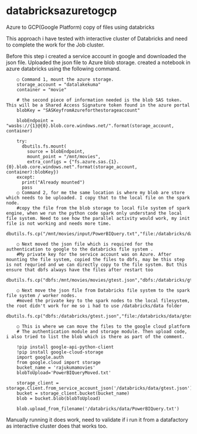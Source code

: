 # databricksazuretogcp
Azure to GCP(Google Platform) copy of files using databricks

This approach i have tested with interactive cluster of Databricks and need to complete the work for the Job cluster. 

Before this step i created a service account in google and downloaded the json file. 
Uploaded the json file to Azure blob storage. 
created a notebook in azure databricks using the following command. 

		○ Command 1, mount the azure storage. 
		storage_account = "datalakekuma"
		container = "movie"
		
		# the second piece of information needed is the blob SAS token. This will be a Shared Access Signature token found in the azure portal
		blobKey = "SASKeyfromAzureforthestorageaccount"
		
		blobEndpoint = "wasbs://{1}@{0}.blob.core.windows.net/".format(storage_account, container)
		
		try:
		  dbutils.fs.mount(
		    source = blobEndpoint,
		    mount_point = "/mnt/movies",
		    extra_configs = {"fs.azure.sas.{1}.{0}.blob.core.windows.net".format(storage_account, container):blobKey})
		except:
		  print("Already mounted")
		  pass
		○ Command 2, for me the same location is where my blob are store which needs to be uploaded. I copy that to the local file on the spark node. 
		#copy the file from the blob storage to local file system of spark engine, when we run the python code spark only understand the local file system. Need to see how the parallel activity would work, my init file is not working and needs more time. 
		dbutils.fs.cp("/mnt/movies/input/PowerBIQuery.txt","file:/databricks/data/PowerBIQuery.txt")
		
		○ Next moved the json file which is required for the authentication to google to the databricks file system . 
		#My private key for the service account was on Azure. After mounting the file system, copied the files to dbfs, may be this step is not requried and we can directly copy to the file system. But this ensure that dbfs always have the files after restart too
		dbutils.fs.cp("dbfs:/mnt/movies/movies/gtest.json","dbfs:/databricks/gtest.json")
		
		○ Next move the json file from Databricks file system to the spark file system / worker nodes. 
		#moved the private key to the spark nodes to the local filesystem, the root didn't work for me so i had to use /databricks/data folder
		dbutils.fs.cp("dbfs:/databricks/gtest.json","file:/databricks/data/gtest.json")
		
		○ This is where we can move the files to the google cloud platform
		# The authentication module and storage module. Then upload code, i also tried to list the blob which is there as part of the comment. 
		
		!pip install google-api-python-client
		!pip install google-cloud-storage
		import google.auth
		from google.cloud import storage
		bucket_name = 'rajukumamovies'
		blobToUpload='PowerBIQueryMoved.txt'
		
		storage_client = storage.Client.from_service_account_json('/databricks/data/gtest.json')
		bucket = storage_client.bucket(bucket_name)
		blob = bucket.blob(blobToUpload)
		    
		blob.upload_from_filename('/databricks/data/PowerBIQuery.txt')

Manually running it does work, need to validate if i run it from a datafactory as interactive cluster does that works too. 
